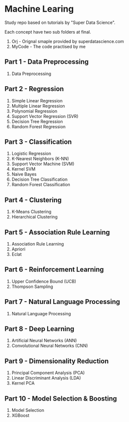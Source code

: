 # Machine Learing

Study repo based on tutorials by "Super Data Science". 


Each concept have two sub folders at final.

1. Orj 	- Orignal smaple provided by superdatascience.com
2. MyCode - The code practised by me
	
## Part 1 - Data Preprocessing

1. Data Preprocessing

## Part 2 - Regression

1. Simple Linear Regression
2. Multiple Linear Regression
3. Polynomial Regression
4. Support Vector Regression (SVR)
5. Decision Tree Regression
6. Random Forest Regression

## Part 3 - Classification

1. Logistic Regression
2. K-Nearest Neighbors (K-NN)
3. Support Vector Machine (SVM)
4. Kernel SVM
5. Naive Bayes
6. Decision Tree Classification
7. Random Forest Classification

## Part 4 - Clustering

1. K-Means Clustering		
2. Hierarchical Clustering

## Part 5 - Association Rule Learning

1. Association Rule Learning
2. Apriori
3. Eclat

## Part 6 - Reinforcement Learning

1. Upper Confidence Bound (UCB)
2. Thompson Sampling

## Part 7 - Natural Language Processing

1. Natural Language Processing

## Part 8 - Deep Learning

1. Artificial Neural Networks (ANN)
2. Convolutional Neural Networks (CNN)

## Part 9 - Dimensionality Reduction

1. Principal Component Analysis (PCA)
2. Linear Discriminant Analysis (LDA)
3. Kernel PCA

## Part 10 - Model Selection & Boosting

1. Model Selection
2. XGBoost

